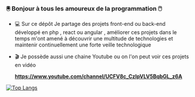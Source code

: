 ### :trackball: Bonjour à tous les amoureux de la programmation :computer_mouse:

- :computer: Sur ce dépôt Je partage des projets front-end ou back-end développé en php , react ou angular , améliorer ces projets dans le temps m'ont amené à découvrir une multitude de technologies et maintenir continuellement une forte veille technologique

- :clapper: Je possède aussi une chaine Youtube ou on l'on peut voir ces projets en vidéo
  
    **https://www.youtube.com/channel/UCFV8c_CzIpVLV5BqbGL_z6A**

[![Top Langs](https://github-readme-stats.vercel.app/api/top-langs/?username=rieucartie)](https://github.com/anuraghazra/github-readme-stats)
